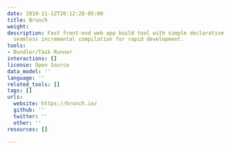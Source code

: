 ```yaml
---
date: 2019-11-12T20:12:28-05:00
title: Brunch
weight: 
description: Fast front-end web app build tool with simple declarative config and
  seamless incremental compilation for rapid development.
tools:
- Bundler/Task Runner
interactions: []
license: Open Source
data_model: ''
language: ''
related_tools: []
tags: []
urls:
  website: https://brunch.io/
  github: ''
  twitter: ''
  other: ''
resources: []

---
```

